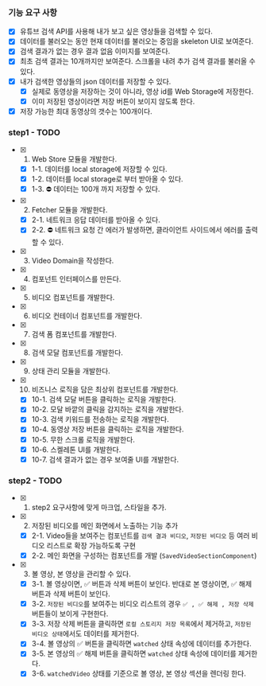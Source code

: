 ### 기능 요구 사항

- [x] 유튜브 검색 API를 사용해 내가 보고 싶은 영상들을 검색할 수 있다.
- [x] 데이터를 불러오는 동안 현재 데이터를 불러오는 중임을 skeleton UI로 보여준다.
- [x] 검색 결과가 없는 경우 결과 없음 이미지를 보여준다.
- [x] 최초 검색 결과는 10개까지만 보여준다. 스크롤을 내려 추가 검색 결과를 불러올 수 있다.
- [x] 내가 검색한 영상들의 json 데이터를 저장할 수 있다.
  - [x] 실제로 동영상을 저장하는 것이 아니라, 영상 id를 Web Storage에 저장한다.
  - [x] 이미 저장된 영상이라면 저장 버튼이 보이지 않도록 한다.
- [x] 저장 가능한 최대 동영상의 갯수는 100개이다.

### step1 - TODO

- [x] 1. Web Store 모듈을 개발한다.
  - [x] 1-1. 데이터를 local storage에 저장할 수 있다.
  - [x] 1-2. 데이터를 local storage로 부터 받아올 수 있다.
  - [x] 1-3. ⛔️ 데이터는 100개 까지 저장할 수 있다.
- [x] 2. Fetcher 모듈을 개발한다.

  - [x] 2-1. 네트워크 응답 데이터를 받아올 수 있다.
  - [x] 2-2. ⛔️ 네트워크 요청 간 에러가 발생하면, 클라이언트 사이드에서 에러를 출력할 수 있다.

- [x] 3. Video Domain을 작성한다.

- [x] 4. 컴포넌트 인터페이스를 만든다.

- [x] 5. 비디오 컴포넌트를 개발한다.

- [x] 6. 비디오 컨테이너 컴포넌트를 개발한다.

- [x] 7. 검색 폼 컴포넌트를 개발한다.

- [x] 8. 검색 모달 컴포넌트를 개발한다.

- [x] 9. 상태 관리 모듈을 개발한다.

- [x] 10. 비즈니스 로직을 담은 최상위 컴포넌트를 개발한다.
  - [x] 10-1. 검색 모달 버튼을 클릭하는 로직을 개발한다.
  - [x] 10-2. 모달 바깥의 클릭을 감지하는 로직을 개발한다.
  - [x] 10-3. 검색 키워드를 전송하는 로직을 개발한다.
  - [x] 10-4. 동영상 저장 버튼을 클릭하는 로직을 개발한다.
  - [x] 10-5. 무한 스크롤 로직을 개발한다.
  - [x] 10-6. 스켈레톤 UI를 개발한다.
  - [x] 10-7. 검색 결과가 없는 경우 보여줄 UI를 개발한다.

### step2 - TODO

- [x] 1. step2 요구사항에 맞게 마크업, 스타일을 추가.
- [x] 2. 저장된 비디오를 메인 화면에서 노출하는 기능 추가
  - [x] 2-1. Video들을 보여주는 컴포넌트를 `검색 결과 비디오`, `저장된 비디오` 등 여러 비디오 리스트로 확장 가능하도록 구현
  - [x] 2-2. 메인 화면을 구성하는 컴포넌트를 개발 (`SavedVideoSectionComponent`)
- [x] 3. 볼 영상, 본 영상을 관리할 수 있다.
  - [x] 3-1. 볼 영상이면, ✅ 버튼과 삭제 버튼이 보인다. 반대로 본 영상이면, ✅ 해제 버튼과 삭제 버튼이 보인다.
  - [x] 3-2. `저장된 비디오`를 보여주는 비디오 리스트의 경우 `✅ , ✅ 해제 , 저장 삭제` 버튼들이 보이게 구현한다.
  - [x] 3-3. 저장 삭제 버튼을 클릭하면 `로컬 스토리지 저장 목록`에서 제거하고, `저장된 비디오 상태`에서도 데이터를 제거한다.
  - [x] 3-4. 볼 영상의 ✅ 버튼을 클릭하면 `watched` 상태 속성에 데이터를 추가한다.
  - [x] 3-5. 본 영상의 ✅ 해제 버튼을 클릭하면 `watched` 상태 속성에 데이터를 제거한다.
  - [x] 3-6. `watchedVideo` 상태를 기준으로 볼 영상, 본 영상 섹션을 렌더링 한다.
